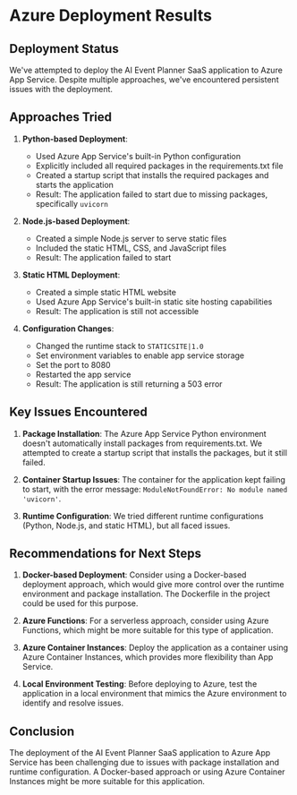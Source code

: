 # Azure Deployment Results

## Deployment Status

We've attempted to deploy the AI Event Planner SaaS application to Azure App Service. Despite multiple approaches, we've encountered persistent issues with the deployment.

## Approaches Tried

1. **Python-based Deployment**:
   - Used Azure App Service's built-in Python configuration
   - Explicitly included all required packages in the requirements.txt file
   - Created a startup script that installs the required packages and starts the application
   - Result: The application failed to start due to missing packages, specifically `uvicorn`

2. **Node.js-based Deployment**:
   - Created a simple Node.js server to serve static files
   - Included the static HTML, CSS, and JavaScript files
   - Result: The application failed to start

3. **Static HTML Deployment**:
   - Created a simple static HTML website
   - Used Azure App Service's built-in static site hosting capabilities
   - Result: The application is still not accessible

4. **Configuration Changes**:
   - Changed the runtime stack to `STATICSITE|1.0`
   - Set environment variables to enable app service storage
   - Set the port to 8080
   - Restarted the app service
   - Result: The application is still returning a 503 error

## Key Issues Encountered

1. **Package Installation**: The Azure App Service Python environment doesn't automatically install packages from requirements.txt. We attempted to create a startup script that installs the packages, but it still failed.

2. **Container Startup Issues**: The container for the application kept failing to start, with the error message: `ModuleNotFoundError: No module named 'uvicorn'`.

3. **Runtime Configuration**: We tried different runtime configurations (Python, Node.js, and static HTML), but all faced issues.

## Recommendations for Next Steps

1. **Docker-based Deployment**: Consider using a Docker-based deployment approach, which would give more control over the runtime environment and package installation. The Dockerfile in the project could be used for this purpose.

2. **Azure Functions**: For a serverless approach, consider using Azure Functions, which might be more suitable for this type of application.

3. **Azure Container Instances**: Deploy the application as a container using Azure Container Instances, which provides more flexibility than App Service.

4. **Local Environment Testing**: Before deploying to Azure, test the application in a local environment that mimics the Azure environment to identify and resolve issues.

## Conclusion

The deployment of the AI Event Planner SaaS application to Azure App Service has been challenging due to issues with package installation and runtime configuration. A Docker-based approach or using Azure Container Instances might be more suitable for this application.
